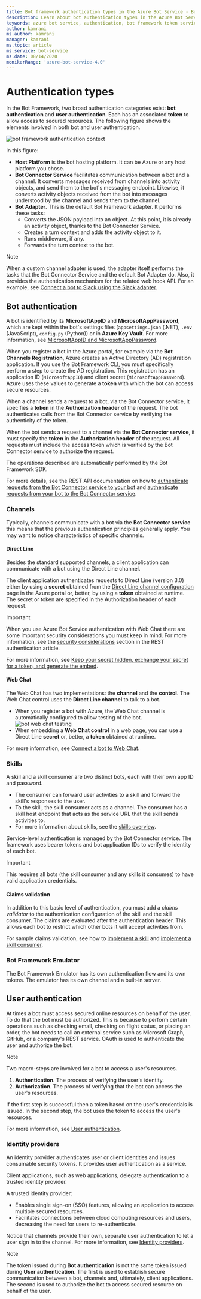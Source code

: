 ```yaml
---
title: Bot framework authentication types in the Azure Bot Service - Bot Service
description: Learn about bot authentication types in the Azure Bot Service.
keywords: azure bot service, authentication, bot framework token service
author: kamrani
ms.author: kamrani
manager: kamrani
ms.topic: article
ms.service: bot-service
ms.date: 08/14/2020
monikerRange: 'azure-bot-service-4.0'
---
```


# Authentication types

In the Bot Framework, two broad authentication categories exist: **bot authentication** and **user authentication**. Each has an associated **token** to allow access to secured resources. The following figure shows the elements involved in both bot and user authentication.

![bot framework authentication context](media/concept-bot-authentication/bot-framework-auth-context.png)

In this figure:

 - **Host Platform** is the bot hosting platform. It can be Azure or any host platform you chose.
 - **Bot Connector Service** facilitates communication between a bot and a channel. It converts messages received from channels into activity objects, and send them to the bot's messaging endpoint. Likewise, it converts activity objects received from the bot into messages understood by the channel and sends them to the channel.
- **Bot Adapter**. This is the default Bot Framework adapter. It performs these tasks:
    - Converts the JSON payload into an object. At this point, it is already an activity object, thanks to the Bot Connector Service.
    - Creates a turn context and adds the activity object to it.
    - Runs middleware, if any.
    - Forwards the turn context to the bot.

> [!NOTE]
> When a custom channel adapter is used, the adapter itself performs the tasks that the Bot Connector Service and the default Bot Adapter do. Also, it provides the authentication mechanism for the related web hook API. For an example,
see [Connect a bot to Slack using the Slack adapter](~/bot-service-channel-connect-slack.md?tabs=adapter#connect-a-bot-to-slack-using-the-slack-adapter).

## Bot authentication

A bot is identified by its **MicrosoftAppID** and **MicrosoftAppPassword**, which are kept within the bot's settings files (`appsettings.json` (.NET), `.env` (JavaScript), `config.py` (Python)) or in **Azure Key Vault**.
For more information, see [MicrosoftAppID and MicrosoftAppPassword](~/bot-service-manage-overview.md#microsoftappid-and-microsoftapppassword).

When you register a bot in the Azure portal, for example via the **Bot Channels Registration**, Azure creates an Active Directory (AD) registration application. If you use the Bot Framework CLI, you must specifically perform a step to create the AD registration. This registration has an application ID (`MicrosoftAppID`) and client secret (`MicrosoftAppPassword`). Azure uses these values to generate a **token** with which the bot can access secure resources.

When a channel sends a request to a bot, via the Bot Connector service, it specifies a **token** in the **Authorization header** of the request. The bot authenticates calls from the Bot Connector service by verifying the authenticity of the token.


When the bot sends a request to a channel via the **Bot Connector service**, it must specify the **token** in the **Authorization header** of the request.
All requests must include the access token which is verified by the Bot Connector service to authorize the request.

The operations described are automatically performed by the Bot Framework SDK.

For more details, see the REST API documentation on how to [authenticate requests from the Bot Connector service to your bot](~/rest-api/bot-framework-rest-connector-authentication.md#connector-to-bot) and [authenticate requests from your bot to the Bot Connector service](~/rest-api/bot-framework-rest-connector-authentication.md#bot-to-connector).
### Channels

Typically, channels communicate with a bot via the **Bot Connector service** this means that the previous authentication principles generally apply. You may want to notice characteristics of specific channels.

#### Direct Line

Besides the standard supported channels, a client application can communicate with a bot using the Direct Line channel.

The client application authenticates requests to Direct Line (version 3.0) either by using a **secret** obtained from the [Direct Line channel configuration](~/bot-service-channel-connect-directline.md) page in the Azure portal or, better, by using a **token** obtained at runtime. The secret or token are specified in the Authorization header of each request.

> [!IMPORTANT]
> When you use Azure Bot Service authentication with Web Chat there are some important security considerations you must keep in mind. For more information, see the [security considerations](~/bot-service-channel-connect-webchat.md#keep-your-secret-hidden-exchange-your-secret-for-a-token-and-generate-the-embed) section in the REST authentication article.


For more information, see [Keep your secret hidden, exchange your secret for a token, and generate the embed](~/bot-service-channel-connect-webchat.md#keep-your-secret-hidden-exchange-your-secret-for-a-token-and-generate-the-embed).


#### Web Chat

The Web Chat has two implementations: the **channel** and the **control**. The Web Chat control uses the **Direct Line channel** to talk to a bot.

- When you register a bot with Azure, the Web Chat channel is automatically configured to allow testing of the bot.
    ![bot web chat testing](media/concept-bot-authentication/bot-webchat-testing.PNG)
- When embedding a **Web Chat control** in a web page, you can use a Direct Line  **secret** or, better, a **token** obtained at runtime.

For more information, see [Connect a bot to Web Chat](~/bot-service-channel-connect-webchat.md).

### Skills

A skill and a skill consumer are two distinct bots, each with their own app ID and password.

- The consumer can forward user activities to a skill and forward the skill's responses to the user.
- To the skill, the skill consumer acts as a channel. The consumer has a skill host endpoint that acts as the service URL that the skill sends activities to.
- For more information about skills, see the [skills overview](skills-conceptual.md).

Service-level authentication is managed by the Bot Connector service. The framework uses bearer tokens and bot application IDs to verify the identity of each bot. 

> [!IMPORTANT]
> This requires all bots (the skill consumer and any skills it consumes) to have valid application credentials.

#### Claims validation

In addition to this basic level of authentication, you must add a _claims validator_ to the authentication configuration of the skill and the skill consumer. The claims are evaluated after the authentication header. This allows each bot to restrict which other bots it will accept activities from.

For sample claims validation, see how to [implement a skill](skill-implement-skill.md) and [implement a skill consumer](skill-implement-consumer.md).

### Bot Framework Emulator

The Bot Framework Emulator has its own authentication flow and its own tokens. The emulator has its own channel and a built-in server. 

## User authentication

At times a bot must access secured online resources on behalf of the user. To do that the bot must be authorized. This is because to perform certain operations such as checking email, checking on flight status, or placing an order, the bot needs to call an external service such as Microsoft Graph, GitHub, or a company's REST service. OAuth is used to authenticate the user and authorize the bot.

> [!NOTE]
> Two macro-steps are involved for a bot to access a user's resources.
>
> 1. **Authentication**. The process of verifying the user's identity.
> 1. **Authorization**. The process of verifying that the bot can access the user's resources.
>
> If the first step is successful then a token based on the user's credentials is issued. In the second step, the bot uses the token to access the user's resources.

For more information, see [User authentication](bot-builder-concept-authentication.md).

### Identity providers

An identity provider authenticates user or client identities and issues consumable security tokens. It provides user authentication as a service.

Client applications, such as web applications, delegate authentication to a trusted identity provider.

A trusted identity provider:

- Enables single sign-on (SSO) features, allowing an application to access multiple secured resources.
- Facilitates connections between cloud computing resources and users, decreasing the need for users to re-authenticate.

Notice that channels provide their own, separate user authentication to let a user sign in to the channel. For more information, see [Identity providers](bot-builder-concept-identity-providers.md).

> [!NOTE]
> The token issued during **Bot authentication** is not the same token issued during **User authentication**. The first is used to establish secure communication between a bot, channels and, ultimately, client applications. The second is used to authorize the bot to access secured resource on behalf of the user.
